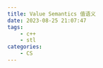```yaml
---
title: Value Semantics 值语义
date: 2023-08-25 21:07:47
tags:
    - c++
    - stl
categories:
    - CS
---
```

